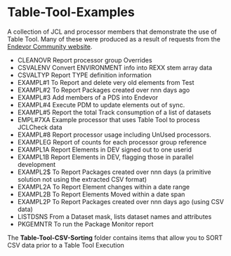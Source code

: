 # Table-Tool-Examples

A collection of JCL and processor members that demonstrate the use of Table Tool. Many of these were produced as a result of requests from the [Endevor Community website](https://community.broadcom.com/mainframesoftware/communities/communityhomeblogs?CommunityKey=592eb6c9-73f7-460f-9aa9-e5194cdafcd2).

   - CLEANOVR  Report processor group Overrides                              
   - CSVALENV  Convert ENVIRONMENT info into REXX stem array data            
   - CSVALTYP  Report TYPE definition information                            
   - EXAMPL#1  To Report and delete very old elements from Test              
   - EXAMPL#2  To Report Packages created over nnn days ago                  
   - EXAMPL#3  Add members of a PDS into Endevor                             
   - EXAMPL#4  Execute PDM to update elements out of sync.                   
   - EXAMPL#5  Report the total Track consumption of a list of datasets      
   - EMPL#7XA   Example processor that uses Table Tool to process JCLCheck data
   - EXAMPL#8  Report processor usage including  UnUsed processors.          
   - EXAMPLEG  Report of counts for each processor group reference
   - EXAMPL1A  Report Elements in DEV signed out to one userid               
   - EXAMPL1B  Report Elements in DEV, flagging those in parallel development
   - EXAMPL2$  To Report Packages created over nnn days (a primitive solution not using the extracted CSV format)                  
   - EXAMPL2A  To Report Element changes within a date range                 
   - EXAMPL2B  To Report Elements Moved within a date span                  
   - EXAMPL2P  To Report Packages created over nnn days ago (using CSV data)                                  
   - LISTDSNS  From a Dataset mask, lists dataset names and attributes
   - PKGEMNTR  To run the Package Monitor report    
   
   The **Table-Tool-CSV-Sorting** folder contains items that allow you to SORT CSV data prior to a Table Tool Execution                         





